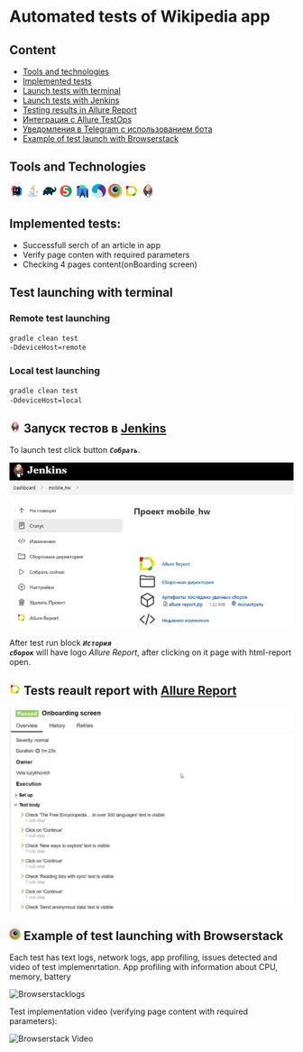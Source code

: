 # Automated tests of Wikipedia app

##	Content

- [Tools and technologies](#technologist-технологии-и-инструменты)
- [Implemented tests](#bookmark_tabs-реализованные-проверки)
- [Launch tests with terminal](#computer-запуск-тестов-из-терминала)
- [Launch tests with Jenkins](#-запуск-тестов-в-jenkins)
- [Testing results in Allure Report](#-отчет-о-результатах-тестирования-в-Allure-report)
- [Интеграция с Allure TestOps](#-интеграция-с-allure-testops)
- [Уведомления в Telegram с использованием бота](#-уведомления-в-telegram-с-использованием-бота)
- [Example of test launch with Browserstack](#-пример-запуска-теста-в-Browserstack)

## Tools and Technologies
<p  align="center">

<code><img width="5%" title="IntelliJ IDEA" src="images/Idea.svg"></code>
<code><img width="5%" title="Java" src="images/Java.svg"></code>
<code><img width="5%" title="Gradle" src="images/Gradle.svg"></code>
<code><img width="5%" title="Junit5" src="images/Junit5.svg"></code>
<code><img width="5%" title="AndroidStudio" src="images/Android-studio.svg"></code>
<code><img width="5%" title="Appium" src="images/Appium.svg"></code>
<code><img width="5%" title="Browserstack" src="images/Browserstack.svg"></code>
<code><img width="5%" title="Allure Report" src="images/Allure.svg"></code>
<code><img width="5%" title="Jenkins" src="images/Jenkins.svg"></code>

</p>

## Implemented tests:

- Successfull serch of an article in app 
- Verify page conten with required parameters 
- Checking 4 pages content(onBoarding screen)

## Test launching with terminal

### Remote test launching

```bash
gradle clean test 
-DdeviceHost=remote
```

### Local test launching

```bash
gradle clean test
-DdeviceHost=local
```

## <img width="4%" title="Jenkins" src="images/Jenkins.svg"> Запуск тестов в [Jenkins](https://jenkins.autotests.cloud/job/mobile_hw/)

To launch test click button <code><strong>*Собрать*</strong></code>.

<p align="left">
  <img src="images/mobilejenkins.jpg" alt="Jenkins" width="800">
</p>

After test run block <code><strong>*История сборок*</strong></code> will have logo *Allure Report*, after clicking on it page with html-report open.

## <img width="4%" title="Allure Report" src="images/Allure.svg"> Tests reault report with [Allure Report](https://jenkins.autotests.cloud/job/mobile_hw/allure/)

<p align="left">
  <img src="images/mobileaallure.jpg" alt="allure-report1" width="800">
</p>

## <img width="4%" title="Browserstack" src="images/Browserstack.svg"> Example of test launching with Browserstack

Each test has text logs, network logs, app profiling, issues detected and video of test implemenrtation.
App profiling with information about CPU, memory, battery

<p align="left">
  <img title="Browserstacklogs" src="images/Browserstacklong.jpg">
</p>


Test implementation video (verifying page content with required parameters):


<p align="left">
  <img title="Browserstack Video" src="images/mobiletest.gif">
</p>


